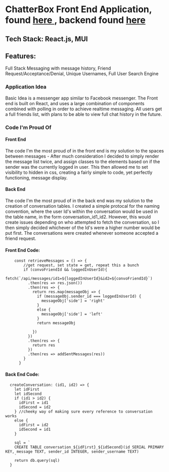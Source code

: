 <h1>ChatterBox Front End Application, found <a href='https://chatterbox-message-app.herokuapp.com/'> here </a>, backend found <a href='https://github.com/marcusloy77/ChatterBox-Backend'> here </a> </h1>

<h2>Tech Stack: React.js, MUI </h2>

<h2> Features:</h2> <p>Full Stack Messaging with message history, Friend Request/Acceptance/Denial, Unique Usernames, Full User Search Engine </p> 

<h3> Application Idea </h3>
<p> Basic Idea is a messenger app similar to Facebook messenger. The Front end is built on React, and uses a large combination of components combined with polling in order to achieve realtime messaging. All users get a full friends list, with plans to be able to view full chat history in the future. </p>

<h3> Code I'm Proud Of </h3>
<h4> Front End </h4> <p> The code I'm the most proud of in the front end is my solution to the spaces between messages - After much consideration I decided to simply render the message list twice, and assign classes to the elements based on if the sender was the currently logged in user. This then allowed me to set visibility to hidden in css, creating a fairly simple to code, yet perfectly functioning, message display. </p>

<h4> Back End </h4> <p> The code I'm the most proud of in the back end was my solution to the creation of conversation tables. I created a simple protocal for the naming convention, where the user Id's within the conversation would be used in the table name, in the form conversation_id1_id2. However, this would create issues depending on who attempted to fetch the conversation, so I then simply decided whichever of the Id's were a higher number would be put first. The conversations were created whenever someone accepted a friend request. </p>

<h4> Front End Code: </h4> 


        const retrieveMessages = () => {
            //get request, set state = get, repeat this a bunch
            if (convoFriendId && loggedInUserId){
            fetch(`/api/messages/id1=${loggedInUserId}&id2=${convoFriendId}`)
              .then(res => res.json())
              .then(res => {
                return res.map(messageObj => {
                  if (messageObj.sender_id === loggedInUserId) {
                    messageObj['side'] = 'right'
                  }
                  else {
                    messageObj['side'] = 'left'
                  }
                  return messageObj

                })
              })
              .then(res => {
                return res
              })
              .then(res => addSentMessages(res))
            }
          }


  
  <h4> Back End Code: </h4> 

  
      createConversation: (id1, id2) => {
        let idFirst
        let idSecond
        if (id1 > id2) {
          idFirst = id1
          idSecond = id2
        } //cheeky way of making sure every reference to conversation works
        else {
          idFirst = id2
          idSecond = id1
        }

        sql = `
        CREATE TABLE conversation_${idFirst}_${idSecond}(id SERIAL PRIMARY KEY, message TEXT, sender_id INTEGER, sender_username TEXT)
        `
        return db.query(sql)
      }

